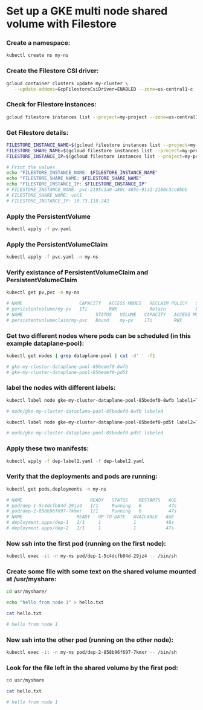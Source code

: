 # Set up a GKE multi node shared volume with Filestore
### Create a namespace:
```bash
kubectl create ns my-ns
```
### Create the Filestore CSI driver:
```bash
gcloud container clusters update my-cluster \
   --update-addons=GcpFilestoreCsiDriver=ENABLED --zone=us-central1-c
```
### Check for Filestore instances:
```bash
gcloud filestore instances list --project=my-project --zone=us-central1-c
```
### Get Filestore details:
```bash
FILESTORE_INSTANCE_NAME=$(gcloud filestore instances list --project=my-project --zone=us-central1-c --format="value(name)" --limit=1)
FILESTORE_SHARE_NAME=$(gcloud filestore instances list --project=my-project --zone=us-central1-c --format="value(fileShares[0].name)" --limit=1)
FILESTORE_INSTANCE_IP=$(gcloud filestore instances list --project=my-project --zone=us-central1-c --format="value(networks[0].ipAddresses[0])" --limit=1)
```
```bash
# Print the values
echo "FILESTORE_INSTANCE_NAME: $FILESTORE_INSTANCE_NAME"
echo "FILESTORE_SHARE_NAME: $FILESTORE_SHARE_NAME"
echo "FILESTORE_INSTANCE_IP: $FILESTORE_INSTANCE_IP"
# FILESTORE_INSTANCE_NAME: pvc-2195c1a0-a80c-405e-91a1-2186c3cc0bbb
# FILESTORE_SHARE_NAME: vol1
# FILESTORE_INSTANCE_IP: 10.73.118.242
```
### Apply the PersistentVolume
```bash
kubectl apply -f pv.yaml
```
### Apply the PersistentVolumeClaim
```bash
kubectl apply -f pvc.yaml -n my-ns
```
### Verify existance of PersistentVolumeClaim and PersistentVolumeClaim
```bash
kubectl get pv,pvc -n my-ns 
```
```bash
# NAME                     CAPACITY   ACCESS MODES   RECLAIM POLICY   STATUS   CLAIM          STORAGECLASS   VOLUMEATTRIBUTESCLASS   REASON   AGE
# persistentvolume/my-pv   1Ti        RWX            Retain           Bound    my-ns/my-pvc                  <unset>                          28m
# NAME                           STATUS   VOLUME   CAPACITY   ACCESS MODES   STORAGECLASS   VOLUMEATTRIBUTESCLASS   AGE
# persistentvolumeclaim/my-pvc   Bound    my-pv    1Ti        RWX            standard-rwx   <unset>                 26m
```
### Get two different nodes where pods can be scheduled (in this example dataplane-pool):
```bash
kubectl get nodes | grep dataplane-pool | cut -d' ' -f1
```
```bash
# gke-my-cluster-dataplane-pool-85bedef0-8wfb
# gke-my-cluster-dataplane-pool-85bedef0-pd5t
```
### label the nodes with different labels:
```bash
kubectl label node gke-my-cluster-dataplane-pool-85bedef0-8wfb label1=True
```
```bash
# node/gke-my-cluster-dataplane-pool-85bedef0-8wfb labeled
```
```bash
kubectl label node gke-my-cluster-dataplane-pool-85bedef0-pd5t label2=True
```
```bash
# node/gke-my-cluster-dataplane-pool-85bedef0-pd5t labeled
```
### Apply these two manifests:
```bash
kubectl apply -f dep-label1.yaml -f dep-label2.yaml
```
### Verify that the deployments and pods are running:
```bash
kubectl get pods,deployments -n my-ns
```
```bash
# NAME                         READY   STATUS    RESTARTS   AGE
# pod/dep-1-5c4dcfb84d-29jz4   1/1     Running   0          47s
# pod/dep-2-858b96f697-7kmxr   1/1     Running   0          47s
# NAME                    READY   UP-TO-DATE   AVAILABLE   AGE
# deployment.apps/dep-1   1/1     1            1           48s
# deployment.apps/dep-2   1/1     1            1           47s
```
### Now ssh into the first pod (running on the first node):
```bash
kubectl exec -it -n my-ns pod/dep-1-5c4dcfb84d-29jz4 -- /bin/sh
```
### Create some file with some text on the shared volume mounted at /usr/myshare:
```bash
cd usr/myshare/
```
```bash
echo "hello from node 1" > hello.txt
```
```bash
cat hello.txt
```
```bash
# hello from node 1
```
### Now ssh into the other pod (running on the other node):
```bash
kubectl exec -it -n my-ns pod/dep-2-858b96f697-7kmxr -- /bin/sh
```
### Look for the file left in the shared volume by the first pod:
```bash
cd usr/myshare
```
```bash
cat hello.txt 
```
```bash
# hello from node 1
```